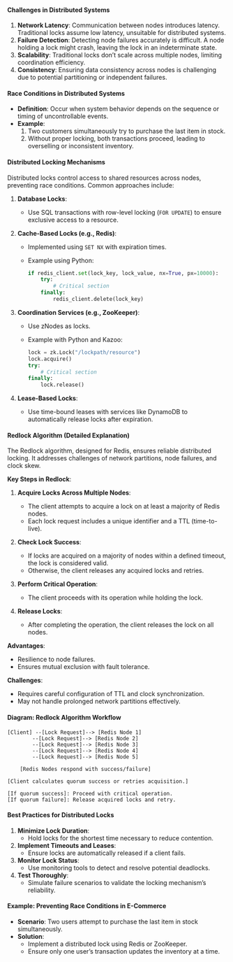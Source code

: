 #### Challenges in Distributed Systems

1. **Network Latency**: Communication between nodes introduces latency. Traditional locks assume low latency, unsuitable for distributed systems.
2. **Failure Detection**: Detecting node failures accurately is difficult. A node holding a lock might crash, leaving the lock in an indeterminate state.
3. **Scalability**: Traditional locks don’t scale across multiple nodes, limiting coordination efficiency.
4. **Consistency**: Ensuring data consistency across nodes is challenging due to potential partitioning or independent failures.

#### Race Conditions in Distributed Systems

- **Definition**: Occur when system behavior depends on the sequence or timing of uncontrollable events.
- **Example**:
    1. Two customers simultaneously try to purchase the last item in stock.
    2. Without proper locking, both transactions proceed, leading to overselling or inconsistent inventory.

#### Distributed Locking Mechanisms

Distributed locks control access to shared resources across nodes, preventing race conditions. Common approaches include:

1. **Database Locks**:
    - Use SQL transactions with row-level locking (`FOR UPDATE`) to ensure exclusive access to a resource.
2. **Cache-Based Locks (e.g., Redis)**:
    - Implemented using `SET NX` with expiration times.
    - Example using Python:
        
        ```python
        if redis_client.set(lock_key, lock_value, nx=True, px=10000):
            try:
                # Critical section
            finally:
                redis_client.delete(lock_key)
        ```
        
3. **Coordination Services (e.g., ZooKeeper)**:
    
    - Use zNodes as locks.
    - Example with Python and Kazoo:
        
        ```python
        lock = zk.Lock("/lockpath/resource")
        lock.acquire()
        try:
            # Critical section
        finally:
            lock.release()
        ```
        
4. **Lease-Based Locks**:
    
    - Use time-bound leases with services like DynamoDB to automatically release locks after expiration.

#### Redlock Algorithm (Detailed Explanation)

The Redlock algorithm, designed for Redis, ensures reliable distributed locking. It addresses challenges of network partitions, node failures, and clock skew.

**Key Steps in Redlock**:

1. **Acquire Locks Across Multiple Nodes**:
    
    - The client attempts to acquire a lock on at least a majority of Redis nodes.
    - Each lock request includes a unique identifier and a TTL (time-to-live).
2. **Check Lock Success**:
    
    - If locks are acquired on a majority of nodes within a defined timeout, the lock is considered valid.
    - Otherwise, the client releases any acquired locks and retries.
3. **Perform Critical Operation**:
    
    - The client proceeds with its operation while holding the lock.
4. **Release Locks**:
    
    - After completing the operation, the client releases the lock on all nodes.

**Advantages**:

- Resilience to node failures.
- Ensures mutual exclusion with fault tolerance.

**Challenges**:

- Requires careful configuration of TTL and clock synchronization.
- May not handle prolonged network partitions effectively.

#### Diagram: Redlock Algorithm Workflow

```
[Client] --[Lock Request]--> [Redis Node 1]
        --[Lock Request]--> [Redis Node 2]
        --[Lock Request]--> [Redis Node 3]
        --[Lock Request]--> [Redis Node 4]
        --[Lock Request]--> [Redis Node 5]

    [Redis Nodes respond with success/failure]

[Client calculates quorum success or retries acquisition.]

[If quorum success]: Proceed with critical operation.
[If quorum failure]: Release acquired locks and retry.
```

#### Best Practices for Distributed Locks

1. **Minimize Lock Duration**:
    - Hold locks for the shortest time necessary to reduce contention.
2. **Implement Timeouts and Leases**:
    - Ensure locks are automatically released if a client fails.
3. **Monitor Lock Status**:
    - Use monitoring tools to detect and resolve potential deadlocks.
4. **Test Thoroughly**:
    - Simulate failure scenarios to validate the locking mechanism’s reliability.

#### Example: Preventing Race Conditions in E-Commerce

- **Scenario**: Two users attempt to purchase the last item in stock simultaneously.
- **Solution**:
    - Implement a distributed lock using Redis or ZooKeeper.
    - Ensure only one user’s transaction updates the inventory at a time.